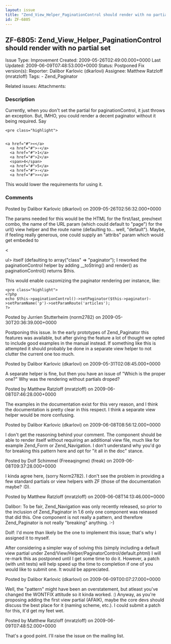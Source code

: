 ```yaml
---
layout: issue
title: "Zend_View_Helper_PaginationControl should render with no partial set"
id: ZF-6805
---
```


ZF-6805: Zend\_View\_Helper\_PaginationControl should render with no partial set
--------------------------------------------------------------------------------

 Issue Type: Improvement Created: 2009-05-26T02:49:00.000+0000 Last Updated: 2009-06-09T07:48:53.000+0000 Status: Postponed Fix version(s): 
 Reporter:  Dalibor Karlovic (dkarlovi)  Assignee:  Matthew Ratzloff (mratzloff)  Tags: - Zend\_Paginator
 
 Related issues: 
 Attachments: 
### Description

Currently, when you don't set the partial for paginationControl, it just throws an exception. But, IMHO, you could render a decent paginator without it being required. Say

 
    <pre class="highlight"> 


    <a href="#">«</a>
      <a href="#">‹</a>
      <a href="#">1</a>
      <a href="#">2</a>
      <span>4</span>
      <a href="#">5</a>
      <a href="#">›</a>
      <a href="#">»</a>

This would lower the requirements for using it.

 

 

### Comments

Posted by Dalibor Karlovic (dkarlovi) on 2009-05-26T02:56:32.000+0000

The params needed for this would be the HTML for the first/last, prev/next combo, the name of the URL param (which could default to "page") for the url() view helper and the route name (defaulting to... well, "default"). Maybe, if feeling really generous, one could supply an "attribs" param which would get embeded to

<

ul> itself (defaulting to array("class" => "paginator"); I reworked the paginationControl helper by adding \_\_toString() and render() as paginationControl() returns $this.

This would enable cuszomizing the paginator rendering per instance, like:

 
    <pre class="highlight">
    <?php
    echo $this->paginationControl()->setPaginator($this->paginator)->setParamName('p')->setParamRoute('articles');
    ?>


 

 

Posted by Jurrien Stutterheim (norm2782) on 2009-05-30T20:36:39.000+0000

Postponing this issue. In the early prototypes of Zend\_Paginator this features was available, but after giving the feature a lot of thought we opted to include good examples in the manual instead. If something like this is attempted it should probably be done in a separate view helper to not clutter the current one too much.

 

 

Posted by Dalibor Karlovic (dkarlovi) on 2009-05-31T02:08:45.000+0000

A separate helper is fine, but then you have an issue of "Which is the proper one?" Why was the rendering without partials droped?

 

 

Posted by Matthew Ratzloff (mratzloff) on 2009-06-08T07:46:28.000+0000

The examples in the documentation exist for this very reason, and I think the documentation is pretty clear in this respect. I think a separate view helper would be more confusing.

 

 

Posted by Dalibor Karlovic (dkarlovi) on 2009-06-08T08:56:12.000+0000

I don't get the reasoning behind your comment. The component should be able to render itself without requiring an additional view file, much like for example Zend\_Form or Zend\_Navigation. I don't understand why you'd go for breaking this pattern here and opt for "it all in the doc" stance.

 

 

Posted by Dolf Schimmel (Freeaqingme) (freak) on 2009-06-08T09:37:28.000+0000

I kinda agree here, (sorry Norm2782). I don't see the problem in providing a few standard partials or view helpers with ZF (those of the documentation maybe? :D).

 

 

Posted by Matthew Ratzloff (mratzloff) on 2009-06-08T14:13:46.000+0000

Dalibor: To be fair, Zend\_Navigation was only recently released, so prior to the inclusion of Zend\_Paginator in 1.6 only one component was released that did this. One component is not really a pattern, and therefore Zend\_Paginator is not really "breaking" anything. :-)

Dolf: I'd more than likely be the one to implement this issue; that's why I assigned it to myself.

After considering a simpler way of solving this (simply including a default view partial under Zend/View/Helper/PaginatorControl/default.phtml) I will re-mark this as postponed until I get some time to do it. However, a patch (with unit tests) will help speed up the time to completion if one of you would like to submit one. It would be appreciated.

 

 

Posted by Dalibor Karlovic (dkarlovi) on 2009-06-09T00:07:27.000+0000

Well, the "pattern" might have been an overstatement, but atleast you've changed the WONTFIX attitude so it kinda worked. :) Anyway, as you're proposing adding the first view partial (AFAIK), maybe the core devs should discuss the best place for it (naming scheme, etc.). I could submit a patch for this, it'd get my feet wet.

 

 

Posted by Matthew Ratzloff (mratzloff) on 2009-06-09T07:48:52.000+0000

That's a good point. I'll raise the issue on the mailing list.

 

 
